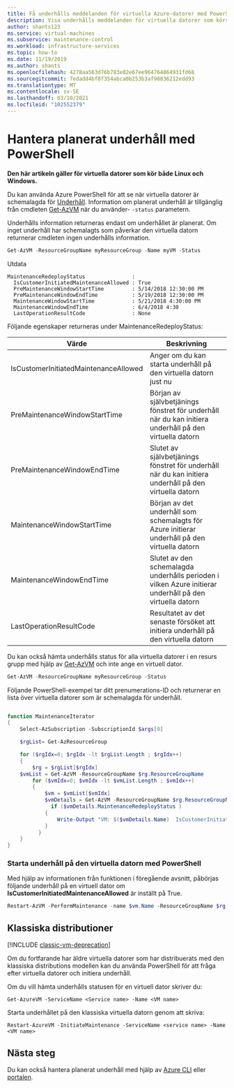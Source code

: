 ```yaml
---
title: Få underhålls meddelanden för virtuella Azure-datorer med PowerShell
description: Visa underhålls meddelanden för virtuella datorer som körs i Azure och starta självbetjänings underhåll med hjälp av PowerShell.
author: shants123
ms.service: virtual-machines
ms.subservice: maintenance-control
ms.workload: infrastructure-services
ms.topic: how-to
ms.date: 11/19/2019
ms.author: shants
ms.openlocfilehash: 4278aa563d76b783e02e67ee964764864931fd68
ms.sourcegitcommit: 7edadd4bf8f354abca0b253b3af98836212edd93
ms.translationtype: MT
ms.contentlocale: sv-SE
ms.lasthandoff: 03/10/2021
ms.locfileid: "102552379"
---
```

# <a name="handling-planned-maintenance-using-powershell"></a>Hantera planerat underhåll med PowerShell

**Den här artikeln gäller för virtuella datorer som kör både Linux och Windows.**

Du kan använda Azure PowerShell för att se när virtuella datorer är schemalagda för [Underhåll](maintenance-notifications.md). Information om planerat underhåll är tillgänglig från cmdleten [Get-AzVM](/powershell/module/az.compute/get-azvm) när du använder- `-status` parametern.
  
Underhålls information returneras endast om underhållet är planerat. Om inget underhåll har schemalagts som påverkar den virtuella datorn returnerar cmdleten ingen underhålls information. 


```powershell
Get-AzVM -ResourceGroupName myResourceGroup -Name myVM -Status
```

Utdata

```
MaintenanceRedeployStatus               : 
  IsCustomerInitiatedMaintenanceAllowed : True
  PreMaintenanceWindowStartTime         : 5/14/2018 12:30:00 PM
  PreMaintenanceWindowEndTime           : 5/19/2018 12:30:00 PM
  MaintenanceWindowStartTime            : 5/21/2018 4:30:00 PM
  MaintenanceWindowEndTime              : 6/4/2018 4:30
  LastOperationResultCode               : None 
```

Följande egenskaper returneras under MaintenanceRedeployStatus: 

| Värde | Beskrivning   |
|-------|---------------|
| IsCustomerInitiatedMaintenanceAllowed | Anger om du kan starta underhåll på den virtuella datorn just nu |
| PreMaintenanceWindowStartTime         | Början av självbetjänings fönstret för underhåll när du kan initiera underhåll på den virtuella datorn |
| PreMaintenanceWindowEndTime           | Slutet av självbetjänings fönstret för underhåll när du kan initiera underhåll på den virtuella datorn |
| MaintenanceWindowStartTime            | Början av det underhåll som schemalagts för Azure initierar underhåll på den virtuella datorn |
| MaintenanceWindowEndTime              | Slutet av den schemalagda underhålls perioden i vilken Azure initierar underhåll på den virtuella datorn |
| LastOperationResultCode               | Resultatet av det senaste försöket att initiera underhåll på den virtuella datorn |



Du kan också hämta underhålls status för alla virtuella datorer i en resurs grupp med hjälp av [Get-AzVM](/powershell/module/az.compute/get-azvm) och inte ange en virtuell dator.
 
```powershell
Get-AzVM -ResourceGroupName myResourceGroup -Status
```

Följande PowerShell-exempel tar ditt prenumerations-ID och returnerar en lista över virtuella datorer som är schemalagda för underhåll.

```powershell

function MaintenanceIterator
{
    Select-AzSubscription -SubscriptionId $args[0]

    $rgList= Get-AzResourceGroup 

    for ($rgIdx=0; $rgIdx -lt $rgList.Length ; $rgIdx++)
    {
        $rg = $rgList[$rgIdx]        
    $vmList = Get-AzVM -ResourceGroupName $rg.ResourceGroupName 
        for ($vmIdx=0; $vmIdx -lt $vmList.Length ; $vmIdx++)
        {
            $vm = $vmList[$vmIdx]
            $vmDetails = Get-AzVM -ResourceGroupName $rg.ResourceGroupName -Name $vm.Name -Status
              if ($vmDetails.MaintenanceRedeployStatus )
            {
                Write-Output "VM: $($vmDetails.Name)  IsCustomerInitiatedMaintenanceAllowed: $($vmDetails.MaintenanceRedeployStatus.IsCustomerInitiatedMaintenanceAllowed) $($vmDetails.MaintenanceRedeployStatus.LastOperationMessage)"               
            }
          }
    }
}

```

### <a name="start-maintenance-on-your-vm-using-powershell"></a>Starta underhåll på den virtuella datorn med PowerShell

Med hjälp av informationen från funktionen i föregående avsnitt, påbörjas följande underhåll på en virtuell dator om **IsCustomerInitiatedMaintenanceAllowed** är inställt på True.

```powershell
Restart-AzVM -PerformMaintenance -name $vm.Name -ResourceGroupName $rg.ResourceGroupName 
```

## <a name="classic-deployments"></a>Klassiska distributioner

[!INCLUDE [classic-vm-deprecation](../../includes/classic-vm-deprecation.md)]

Om du fortfarande har äldre virtuella datorer som har distribuerats med den klassiska distributions modellen kan du använda PowerShell för att fråga efter virtuella datorer och initiera underhåll.

Om du vill hämta underhålls statusen för en virtuell dator skriver du:

```
Get-AzureVM -ServiceName <Service name> -Name <VM name>
```

Starta underhållet på den klassiska virtuella datorn genom att skriva:

```
Restart-AzureVM -InitiateMaintenance -ServiceName <service name> -Name <VM name>
```

## <a name="next-steps"></a>Nästa steg

Du kan också hantera planerat underhåll med hjälp av [Azure CLI](maintenance-notifications-cli.md) eller [portalen](maintenance-notifications-portal.md).

